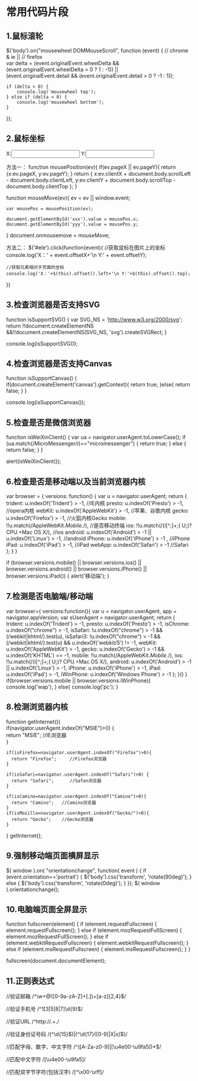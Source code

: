 # 常用代码片段
## 1.鼠标滚轮

$('body').on("mousewheel DOMMouseScroll", function (event) { 
    // chrome & ie || // firefox <br>
    var delta = (event.originalEvent.wheelDelta && (event.originalEvent.wheelDelta > 0 ? 1 : -1)) ||  
        (event.originalEvent.detail && (event.originalEvent.detail > 0 ? -1 : 1));    
    
    if (delta > 0) { 
        console.log('mousewheel top');
    } else if (delta < 0) {
        console.log('mousewheel bottom');
    } 
});

## 2.鼠标坐标
X:<input id="xxx" type="text" /> Y:<input id="yyy" type="text" />

方法一：
function mousePosition(ev){
    if(ev.pageX || ev.pageY){
        return {x:ev.pageX, y:ev.pageY};
    }
    return {
        x:ev.clientX + document.body.scrollLeft - document.body.clientLeft,
        y:ev.clientY + document.body.scrollTop - document.body.clientTop
    };
}

function mouseMove(ev){
    ev = ev || window.event;
    
    var mousePos = mousePosition(ev);
    
    document.getElementById('xxx').value = mousePos.x;
    document.getElementById('yyy').value = mousePos.y;
}
document.onmousemove = mouseMove;

方法二：
$('#ele').click(function(event){
    //获取鼠标在图片上的坐标 
    console.log('X：' + event.offsetX+'\n Y:' + event.offsetY); 
    
    //获取元素相对于页面的坐标 
    console.log('X：'+$(this).offset().left+'\n Y:'+$(this).offset().top);
})

## 3.检查浏览器是否支持SVG
function isSupportSVG() { 
    var SVG_NS = 'http://www.w3.org/2000/svg';
    return !!document.createElementNS &&!!document.createElementNS(SVG_NS, 'svg').createSVGRect; 
} 

console.log(isSupportSVG());

## 4.检查浏览器是否支持Canvas
function isSupportCanvas() {
    if(document.createElement('canvas').getContext){
        return true;
    }else{
        return false;
    }
}

console.log(isSupportCanvas());

## 5.检查是否是微信浏览器
function isWeiXinClient() {
    var ua = navigator.userAgent.toLowerCase(); 
    if (ua.match(/MicroMessenger/i)=="micromessenger") { 
        return true; 
    } else { 
        return false; 
    }
}

alert(isWeiXinClient());

## 6.检查是否是移动端以及当前浏览器内核
var browser = { 
    versions: function() { 
        var u = navigator.userAgent; 
        return { 
            trident: u.indexOf('Trident') > -1, //IE内核 
            presto: u.indexOf('Presto') > -1, //opera内核 
            webKit: u.indexOf('AppleWebKit') > -1, //苹果、谷歌内核 
            gecko: u.indexOf('Firefox') > -1, //火狐内核Gecko 
            mobile: !!u.match(/AppleWebKit.*Mobile.*/), //是否移动终端 
            ios: !!u.match(/\(i[^;]+;( U;)? CPU.+Mac OS X/), //ios 
            android: u.indexOf('Android') > -1 || u.indexOf('Linux') > -1, //android 
            iPhone: u.indexOf('iPhone') > -1 , //iPhone 
            iPad: u.indexOf('iPad') > -1, //iPad 
            webApp: u.indexOf('Safari') > -1 //Safari 
        }; 
    }
} 

if (browser.versions.mobile() || browser.versions.ios() || browser.versions.android() || browser.versions.iPhone() || browser.versions.iPad()) { 
    alert('移动端'); 
}

## 7.检测是否电脑端/移动端
var browser={ 
    versions:function(){
        var u = navigator.userAgent, app = navigator.appVersion;
        var sUserAgent = navigator.userAgent;
        return {
        trident: u.indexOf('Trident') > -1,
        presto: u.indexOf('Presto') > -1, 
        isChrome: u.indexOf("chrome") > -1, 
        isSafari: !u.indexOf("chrome") > -1 && (/webkit|khtml/).test(u),
        isSafari3: !u.indexOf("chrome") > -1 && (/webkit|khtml/).test(u) && u.indexOf('webkit/5') != -1,
        webKit: u.indexOf('AppleWebKit') > -1, 
        gecko: u.indexOf('Gecko') > -1 && u.indexOf('KHTML') == -1,
        mobile: !!u.match(/AppleWebKit.*Mobile.*/), 
        ios: !!u.match(/\(i[^;]+;( U;)? CPU.+Mac OS X/), 
        android: u.indexOf('Android') > -1 || u.indexOf('Linux') > -1,
        iPhone: u.indexOf('iPhone') > -1, 
        iPad: u.indexOf('iPad') > -1,
        iWinPhone: u.indexOf('Windows Phone') > -1
        };
    }()
}
if(browser.versions.mobile || browser.versions.iWinPhone){
    console.log('wap');
} else{
    console.log('pc');
}

## 8.检测浏览器内核
function getInternet(){    
    if(navigator.userAgent.indexOf("MSIE")>0) {    
      return "MSIE";       //IE浏览器  
    }  

    if(isFirefox=navigator.userAgent.indexOf("Firefox")>0){    
      return "Firefox";     //Firefox浏览器  
    }  

    if(isSafari=navigator.userAgent.indexOf("Safari")>0) {    
      return "Safari";      //Safan浏览器  
    }  

    if(isCamino=navigator.userAgent.indexOf("Camino")>0){    
      return "Camino";   //Camino浏览器  
    }  
    if(isMozilla=navigator.userAgent.indexOf("Gecko/")>0){    
      return "Gecko";    //Gecko浏览器  
    }    
} 
getInternet();

## 9.强制移动端页面横屏显示
$( window ).on( "orientationchange", function( event ) {
    if (event.orientation=='portrait') {
        $('body').css('transform', 'rotate(90deg)');
    } else {
        $('body').css('transform', 'rotate(0deg)');
    }
});
$( window ).orientationchange();

## 10.电脑端页面全屏显示
function fullscreen(element) {
    if (element.requestFullscreen) {
        element.requestFullscreen();
    } else if (element.mozRequestFullScreen) {
        element.mozRequestFullScreen();
    } else if (element.webkitRequestFullscreen) {
        element.webkitRequestFullscreen();
    } else if (element.msRequestFullscreen) {
        element.msRequestFullscreen();
    }
}

fullscreen(document.documentElement);

## 11.正则表达式
//验证邮箱 
/^\w+@([0-9a-zA-Z]+[.])+[a-z]{2,4}$/ 

//验证手机号 
/^1[3|5|8|7]\d{9}$/ 

//验证URL 
/^http:\/\/.+\./

//验证身份证号码 
/(^\d{15}$)|(^\d{17}([0-9]|X|x)$)/ 

//匹配字母、数字、中文字符 
/^([A-Za-z0-9]|[\u4e00-\u9fa5])*$/ 

//匹配中文字符
/[\u4e00-\u9fa5]/ 

//匹配双字节字符(包括汉字) 
/[^\x00-\xff]/
